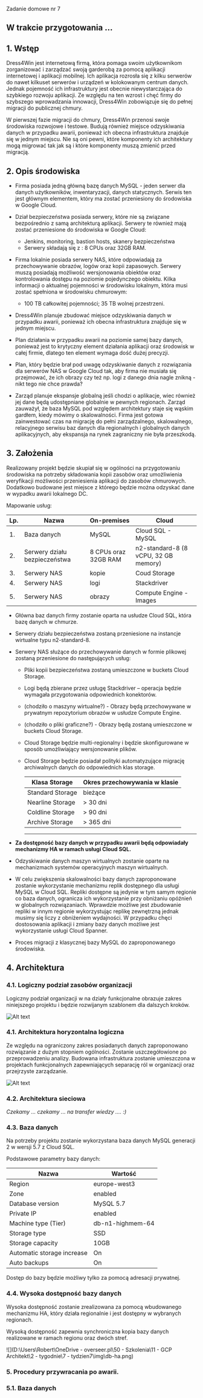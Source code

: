 Zadanie domowe nr  7
## W trakcie przygotowania ...

## 1. Wstęp

Dress4Win jest internetową firmą, która pomaga swoim użytkownikom zorganizować i zarządzać swoją garderobą za pomocą aplikacji internetowej i aplikacji mobilnej. Ich aplikacja rozrosła się z kilku serwerów do nawet kilkuset serwerów i urządzeń w kolokowanym centrum danych. Jednak pojemność ich infrastruktury jest obecnie niewystarczająca do szybkiego rozwoju aplikacji. Ze względu na ten wzrost i chęć firmy do szybszego wprowadzania innowacji, Dress4Win zobowiązuje się do pełnej migracji do publicznej chmury.

W pierwszej fazie migracji do chmury, Dress4Win przenosi swoje środowiska rozwojowe i testowe. Budują również miejsce odzyskiwania danych w przypadku awarii, ponieważ ich obecna infrastruktura znajduje się w jednym miejscu. Nie są oni pewni, które komponenty ich architektury mogą migrować tak jak są i które komponenty muszą zmienić przed migracją.

## 2. Opis środowiska

- Firma posiada jedną główną bazę danych MySQL - jeden serwer dla danych użytkowników, inwentaryzacji, danych statycznych. Serwis ten jest głównym elementem, który ma zostać przeniesiony do środowiska w Google Cloud.

- Dział bezpieczeństwa posiada serwery, które nie są związane bezpośrednio z samą architekturą aplikacji. Serwery te również mają zostać przeniesione do środowiska w Google Cloud:
  -  Jenkins, monitoring, bastion hosts, skanery bezpieczeństwa
  - Serwery składają się z : 8 CPUs oraz 32GB RAM.
- Firma lokalnie posiada serwery NAS, które odpowiadają za przechowywanie obrazów, logów oraz kopii zapasowych. Serwery muszą posiadają możliwość wersjonowania obiektów oraz kontrolowania dostępu na poziomie pojedynczego obiektu. Kilka informacji o aktualnej pojemności w środowisku lokalnym, która musi zostać spełniona w środowisku chmurowym:
  - 100 TB całkowitej pojemności; 35 TB wolnej przestrzeni.
- Dress4Win planuje zbudować miejsce odzyskiwania danych w przypadku awarii, ponieważ ich obecna infrastruktura znajduje się w jednym miejscu.
- Plan działania w przypadku awarii na poziomie samej bazy danych, ponieważ jest to krytyczny element działania aplikacji oraz środowisk w całej firmie, dlatego ten element wymaga dość dużej precyzji.
- Plan, który będzie brał pod uwagę odzyskiwanie danych z rozwiązania dla serwerów NAS w Google Cloud tak, aby firma nie musiała się przejmować, że ich obrazy czy też np. logi z danego dnia nagle znikną - nikt tego nie chce prawda?
- Zarząd planuje ekspansje globalną jeśli chodzi o aplikacje, wiec również jej dane będą udostępniane globalnie w pewnych regionach. Zarząd zauważył, że baza MySQL pod względem architektury staje się wąskim gardłem, kiedy mówimy o skalowalności. Firma jest gotowa zainwestować czas na migrację do pełni zarządzalnego, skalowalnego, relacyjnego serwisu baz danych dla regionalnych i globalnych danych aplikacyjnych, aby ekspansja na rynek zagraniczny nie była przeszkodą.



## 3. Założenia

Realizowany projekt będzie skupiał się w ogólności na przygotowaniu środowiska  na potrzeby składowania kopii zasobów oraz umożliwienia weryfikacji możliwości przeniesienia aplikacji do zasobów chmurowych. Dodatkowo budowane jest miejsce z którego będzie można odzyskać dane w wypadku awarii lokalnego DC.

Mapowanie usług:

| Lp.  | Nazwa                          | On-premises          | Cloud                                 |
| ---- | ------------------------------ | -------------------- | ------------------------------------- |
| 1.   | Baza danych                    | MySQL                | Cloud SQL - MySQL                     |
| 2.   | Serwery działu  bezpieczeństwa | 8 CPUs oraz 32GB RAM | n2-standard-8 (8  vCPU, 32 GB memory) |
| 3.   | Serwery NAS                    | kopie                | Coud Storage                          |
| 4.   | Serwery NAS                    | logi                 | Stackdriver                           |
| 5.   | Serwery NAS                    | obrazy               | Compute Engine -  Images              |



- Główna baz danych firmy zostanie oparta na usłudze Cloud SQL, która bazę danych w chmurze.

- Serwery działu bezpieczeństwa zostaną przeniesione na instancje wirtualne typu n2-standard-8.

- Serwery NAS służące do przechowywanie danych w formie plikowej zostaną przeniesione do następujących usług:
  - Pliki kopii bezpieczeństwa zostaną umieszczone w buckets Cloud Storage.
  
  - Logi będą zbierane przez usługę Stackdriver – operacja będzie wymagała przygotowania odpowiednich konektorów.
  
  - (chodziło o maszyny wirtualne?) - Obrazy będą przechowywane w prywatnym repozytorium obrazów w usłudze Compute Engine.
  
  - (chodziło o pliki graficzne?) - Obrazy będą zostaną umieszczone w buckets Cloud Storage.
  
  -  Cloud Storage będzie multi-regionalny i będzie skonfigurowane w sposób umożliwiający wersjonowanie plików.
  
  - Cloud Storage będzie posiadał polityki automatyzujące migrację archiwalnych danych do odpowiednich klas storage.
  
    | Klasa  Storage    | Okres  przechowywania w klasie |
    | ----------------- | ------------------------------ |
    | Standard  Storage | bieżące                        |
    | Nearline  Storage | > 30 dni                       |
    | Coldline  Storage | > 90 dni                       |
    | Archive  Storage  | > 365 dni                      |
  
    **** 
  
- **Za dostępność bazy danych w przypadku awarii będą odpowiadały mechanizmy HA w ramach usługi Cloud SQL.**

- Odzyskiwanie danych maszyn wirtualnych zostanie oparte na mechanizmach systemów operacyjnych maszyn wirtualnych.

- W celu zwiększenia skalowalności bazy danych zaproponowane zostanie wykorzystanie mechanizmu replik dostępnego dla usługi MySQL w Cloud SQL. Repliki dostępne są jedynie w tym samym regionie co baza danych,  ogranicza ich wykorzystanie przy obniżaniu opóźnień w globalnych rozwiązaniach. Wprawdzie możliwe jest zbudowanie repliki w innym regionie wykorzystując  replikę zewnętrzną jednak musimy się liczy z obniżeniem wydajności. W przypadku chęci dostosowania aplikacji i zmiany bazy danych możliwe jest wykorzystanie usługi Cloud Spanner.

- Proces migracji z klasycznej bazy MySQL do zaproponowanego środowiska.

## 4. Architektura

### 4.1. Logiczny podział zasobów organizacji

Logiczny podział organizacji w na działy funkcjonalne obrazuje zakres niniejszego projektu i będzie rozwijanym szablonem dla dalszych kroków.

![Alt text](https://github.com/yourand/szkolaChmury/blob/master/gcpArchitect/week7/img/log-org.png)



### 4.1.  Architektura horyzontalna logiczna

Ze względu na ograniczony zakres posiadanych danych zaproponowano rozwiązanie z dużym stopniem ogólności. Zostanie uszczegółowione po przeprowadzeniu analizy. Budowana infrastruktura zostanie umieszczona w projektach funkcjonalnych zapewniających separację ról w organizacji oraz przejrzyste zarządzanie.



![Alt text](https://github.com/yourand/szkolaChmury/blob/master/gcpArchitect/week7/img/log-proj.png)

### 4.2.  Architektura sieciowa

*Czekamy ... czekamy ... na transfer wiedzy .... :)*

### 4.3. Baza danych

Na potrzeby projektu zostanie wykorzystana baza danych MySQL  generacji 2  w wersji 5.7 z Cloud SQL.

Podstawowe parametry bazy danych:

| Nazwa                       | Wartość          |
| --------------------------- | ---------------- |
| Region                      | europe-west3     |
| Zone                        | enabled          |
| Database  version           | MySQL 5.7        |
| Private IP                  | enabled          |
| Machine type  (Tier)        | db-n1-highmem-64 |
| Storage type                | SSD              |
| Storage  capacity           | 10GB             |
| Automatic  storage increase | On               |
| Auto backups                | On               |

Dostęp do bazy będzie możliwy tylko za pomocą adresacji prywatnej.



### 4.4. Wysoka dostępność bazy danych

 Wysoka dostępność zostanie zrealizowana za pomocą wbudowanego mechanizmu HA, który działa regionalnie i jest dostępny w wybranych regionach.

Wysoką dostępność zapewnia synchroniczna kopia bazy danych realizowane w ramach regionu oraz dwóch stref.



![](D:\Users\Robert\OneDrive - overseer.pl\50 - Szkolenia\11 - GCP Architekt\2 - tygodnie\7 - tydzien7\img\db-ha.png)

### 5. Procedury przywracania po awarii.

### 5.1. Baza danych
